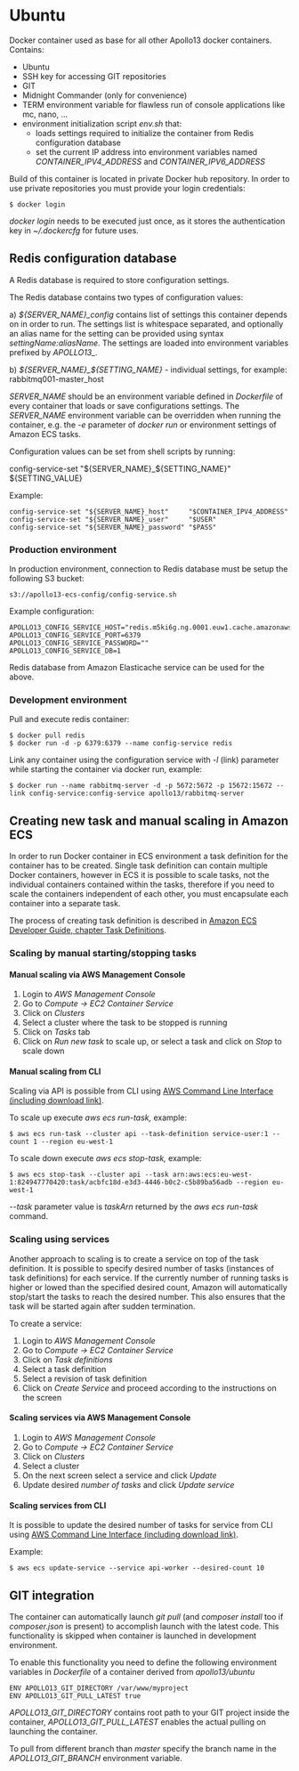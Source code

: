 # Ubuntu #

Docker container used as base for all other Apollo13 docker containers. Contains:

* Ubuntu
* SSH key for accessing GIT repositories
* GIT
* Midnight Commander (only for convenience)
* TERM environment variable for flawless run of console applications like mc, nano, ...
* environment initialization script *env.sh* that:
    * loads settings required to initialize the container from Redis configuration database
    * set the current IP address into environment variables named *CONTAINER_IPV4_ADDRESS* and *CONTAINER_IPV6_ADDRESS*

Build of this container is located in private Docker hub repository. In order to use private repositories you must provide your login credentials:

	$ docker login

*docker login* needs to be executed just once, as it stores the authentication key in *~/.dockercfg* for future uses.

## Redis configuration database ##

A Redis database is required to store configuration settings.

The Redis database contains two types of configuration values:
 
a) *${SERVER_NAME}_config* contains list of settings this container depends on in order to run. The settings list 
is whitespace separated, and optionally an alias name for the setting can be provided using syntax *settingName:aliasName*.
The settings are loaded into environment variables prefixed by *APOLLO13_.*

b) *${SERVER_NAME}_${SETTING_NAME}* - individual settings, for example: rabbitmq001-master_host
 
*SERVER_NAME* should be an environment variable defined in *Dockerfile* of every container that loads or save configurations settings.
The *SERVER_NAME* environment variable can be overridden when running the container, e.g. the *-e* parameter of *docker run* or
environment settings of Amazon ECS tasks.

Configuration values can be set from shell scripts by running:

config-service-set "${SERVER_NAME}_${SETTING_NAME}" ${SETTING_VALUE}

Example:

	config-service-set "${SERVER_NAME}_host"     "$CONTAINER_IPV4_ADDRESS"
	config-service-set "${SERVER_NAME}_user"     "$USER"
	config-service-set "${SERVER_NAME}_password" "$PASS"


### Production environment ###

In production environment, connection to Redis database must be setup the following S3 bucket:

    s3://apollo13-ecs-config/config-service.sh
    
Example configuration:
     
    APOLLO13_CONFIG_SERVICE_HOST="redis.m5ki6g.ng.0001.euw1.cache.amazonaws.com"
    APOLLO13_CONFIG_SERVICE_PORT=6379
    APOLLO13_CONFIG_SERVICE_PASSWORD=""
    APOLLO13_CONFIG_SERVICE_DB=1

Redis database from Amazon Elasticache service can be used for the above.
        
### Development environment ###

Pull and execute redis container:

	$ docker pull redis
	$ docker run -d -p 6379:6379 --name config-service redis

Link any container using the configuration service with *-l* (link) parameter while starting the container via docker run, example:

	$ docker run --name rabbitmq-server -d -p 5672:5672 -p 15672:15672 --link config-service:config-service apollo13/rabbitmq-server

## Creating new task and manual scaling in Amazon ECS ##

In order to run Docker container in ECS environment a task definition for the container has to be created. Single task definition
can contain multiple Docker containers, however in ECS it is possible to scale tasks, not the individual containers
contained within the tasks, therefore if you need to scale the containers independent of each other, you must encapsulate
each container into a separate task.

The process of creating task definition is described in [Amazon ECS Developer Guide, chapter Task Definitions](http://docs.aws.amazon.com/AmazonECS/latest/developerguide/task_defintions.html).

### Scaling by manual starting/stopping tasks ###

#### Manual scaling via AWS Management Console ####

1. Login to *AWS Management Console*
2. Go to *Compute -> EC2 Container Service*
3. Click on *Clusters*
4. Select a cluster where the task to be stopped is running
5. Click on *Tasks* tab
6. Click on *Run new task* to scale up, or select a task and click on *Stop* to scale down

#### Manual scaling from CLI ####

Scaling via API is possible from CLI using [AWS Command Line Interface (including download link)](http://aws.amazon.com/cli/).

To scale up execute *aws ecs run-task,* example:

    $ aws ecs run-task --cluster api --task-definition service-user:1 --count 1 --region eu-west-1
    
To scale down execute *aws ecs stop-task,* example:

    $ aws ecs stop-task --cluster api --task arn:aws:ecs:eu-west-1:824947770420:task/acbfc18d-e3d3-4446-b0c2-c5b89ba56adb --region eu-west-1 

*--task* parameter value is *taskArn* returned by the *aws ecs run-task* command.

### Scaling using services ###

Another approach to scaling is to create a service on top of the task definition. It is possible to specify desired number
of tasks (instances of task definitions) for each service. If the currently number of running tasks is higher or lowed than
the specified desired count, Amazon will automatically stop/start the tasks to reach the desired number. This also ensures
that the task will be started again after sudden termination.

To create a service:

1. Login to *AWS Management Console*
2. Go to *Compute -> EC2 Container Service*
3. Click on *Task definitions*
4. Select a task definition
5. Select a revision of task definition
6. Click on *Create Service* and proceed according to the instructions on the screen

#### Scaling services via AWS Management Console ####

1. Login to *AWS Management Console*
2. Go to *Compute -> EC2 Container Service*
3. Click on *Clusters*
4. Select a cluster
5. On the next screen select a service and click *Update*
6. Update desired *number of tasks* and click *Update service*

#### Scaling services from CLI ####

It is possible to update the desired number of tasks for service from CLI using [AWS Command Line Interface (including download link)](http://aws.amazon.com/cli/).

Example:

    $ aws ecs update-service --service api-worker --desired-count 10

## GIT integration ##

The container can automatically launch *git pull* (and *composer install* too if *composer.json* is present) to
accomplish launch with the latest code. This functionality is skipped when container is launched in development environment.

To enable this functionality you need to define the following environment variables in *Dockerfile* of a container
derived from *apollo13/ubuntu*

    ENV APOLLO13_GIT_DIRECTORY /var/www/myproject
    ENV APOLLO13_GIT_PULL_LATEST true

*APOLLO13_GIT_DIRECTORY* contains root path to your GIT project inside the container, *APOLLO13_GIT_PULL_LATEST* enables
the actual pulling on launching the container.

To pull from different branch than *master* specify the branch name in the *APOLLO13_GIT_BRANCH* environment variable.
